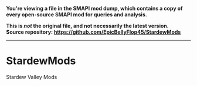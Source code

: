 **You're viewing a file in the SMAPI mod dump, which contains a copy of every open-source SMAPI mod
for queries and analysis.**

**This is _not_ the original file, and not necessarily the latest version.**  
**Source repository: https://github.com/EpicBellyFlop45/StardewMods**

----

# StardewMods
Stardew Valley Mods
